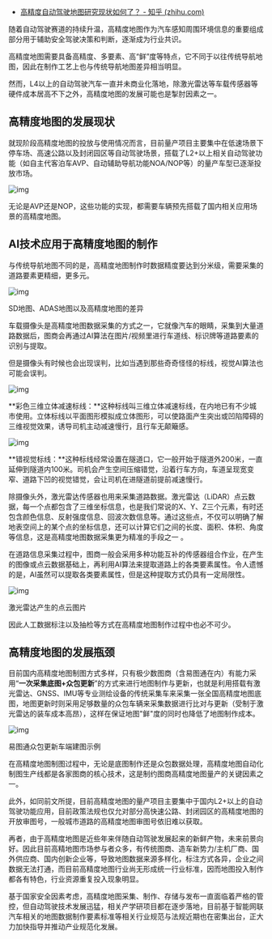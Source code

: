 - [高精度自动驾驶地图研究现状如何了？ - 知乎 (zhihu.com)](https://www.zhihu.com/question/411699669/answer/2581879965)

随着自动驾驶赛道的持续升温，高精度地图作为汽车感知周围环境信息的重要组成部分用于辅助安全驾驶决策和判断，逐渐成为行业共识。

高精度地图需要具备高精度、多要素、高“鲜”度等特点，它不同于以往传统导航地图，因此在制作工艺上也与传统导航地图差异相当明显。

然而，L4以上的自动驾驶汽车一直并未商业化落地，除激光雷达等车载传感器等硬件成本居高不下之外，高精度地图的发展可能也是掣肘因素之一。

## **高精度地图的发展现状**

就现阶段高精度地图的投放与使用情况而言，目前量产项目主要集中在低速场景下停车场、高速公路以及封闭园区等自动驾驶场景，搭载了L2+以上相关自动驾驶功能（如自主代客泊车AVP、自动辅助导航功能NOA/NOP等）的量产车型已逐渐投放市场。

![img](https://pic1.zhimg.com/80/v2-7dc279aa8eabca94d1fc3473963e9c7c_720w.jpg?source=1940ef5c)

无论是AVP还是NOP，这些功能的实现，都需要车辆预先搭载了国内相关应用场景的高精度地图。

## **AI技术应用于高精度地图的制作**

与传统导航地图不同的是，高精度地图制作时数据精度要达到分米级，需要采集的道路要素更精细，更多元。

![img](https://pica.zhimg.com/80/v2-fb9d60c9dc8dc3bdba9bb0169f8209aa_720w.jpg?source=1940ef5c)

SD地图、ADAS地图以及高精度地图的差异

车载摄像头是高精度地图数据采集的方式之一，它就像汽车的眼睛，采集到大量道路数据后，图商会再通过AI算法在图片/视频里进行车道线、标识牌等道路要素的识别与提取。

但是摄像头有时候也会出现误判，比如当遇到那些奇奇怪怪的标线，视觉AI算法也可能会误判。

![img](https://pic1.zhimg.com/80/v2-83b9eb1e1cc6d772989ce05b8bd8b579_720w.jpg?source=1940ef5c)

**彩色三维立体减速标线：**这种标线叫三维立体减速标线，在内地已有不少城市使用。立体标线以平面图形模拟成立体图形，可以使路面产生突出或凹陷障碍的三维视觉效果，诱导司机主动减速慢行，且行车无颠簸感。

![img](https://pica.zhimg.com/80/v2-d4b26b0b273fc0334883759eda80dbea_720w.jpg?source=1940ef5c)

**错视觉标线：**这种标线经常设置在隧道口，它一般开始于隧道外200米，一直延伸到隧道内100米。司机会产生空间压缩错觉，沿着行车方向，车道呈现宽变窄、道路下凹的视觉错觉，会让司机在进隧道前提前减速慢行。

除摄像头外，激光雷达传感器也用来采集道路数据。激光雷达（LiDAR）点云数据，每一个点都包含了三维坐标信息，也是我们常说的X、Y、Z三个元素，有时还包含颜色信息、反射强度信息、回波次数信息等。通过这些点，不仅可以明确了解地表空间上的某个点的坐标信息，还可以计算它们之间的长度、面积、体积、角度等信息，这是高精度地图数据采集更为精准的手段之一 。

在道路信息采集过程中，图商一般会采用多种功能互补的传感器组合作业，在产生的图像或点云数据基础上，再利用AI算法来提取道路上的各类要素属性。令人遗憾的是，AI虽然可以提取各类要素属性，但是这种提取方式仍具有一定局限性。

![img](https://picx.zhimg.com/80/v2-8f85581aa20de5e2356b32fe273c28c8_720w.jpg?source=1940ef5c)

激光雷达产生的点云图片

因此人工数据标注以及抽检等方式在高精度地图制作过程中也必不可少。

## **高精度地图的发展瓶颈**

目前国内高精度地图制图方式多样，只有极少数图商（含易图通在内）有能力采用“**一次采集底图+众包更新**”的方式来进行地图制作与更新，也就是利用搭载有激光雷达、GNSS、IMU等专业测绘设备的传统采集车来采集一张全国高精度地图底图，地图更新时则采用足够数量的众包车辆来采集数据进行比对与更新（受制于激光雷达的装车成本高昂），这样在保证地图"鲜"度的同时也降低了地图制作成本。

![img](https://picx.zhimg.com/80/v2-1be81aacf0b48494060aa35ea3ae6a7a_720w.jpg?source=1940ef5c)

易图通众包更新车端建图示例

在高精度地图制图过程中，无论是底图制作还是众包数据处理，高精度地图自动化制图生产线都是各家图商的核心技术，这是制约图商高精度地图量产的关键因素之一。

此外，如同前文所提，目前高精度地图的量产项目主要集中于国内L2+以上的自动驾驶功能应用，目前政策法规也仅允对部分高快速公路、封闭园区的高精度地图的开放审图号，一般城市道路的高精度地图审图号依旧难以获取。

再者，由于高精度地图是近些年来伴随自动驾驶发展起来的新鲜产物，未来前景向好。因此目前高精地图市场参与者众多，有传统图商、造车新势力/主机厂商、国外供应商、国内创新企业等，导致地图数据来源多样化，标注方式各异，企业之间数据无法打通，而目前高精度地图行业尚无形成统一行业标准，因而地图投入制作都各有特色，行业资源重复投入现象明显。

基于国家安全因素考虑，高精度地图采集、制作、存储与发布一直面临着严格的管控，但自动驾驶技术发展迅猛，相关产学研项目都在逐步落地，目前基于智能网联汽车相关的地图数据制作要素标准等相关行业规范与法规近期也在密集出台，正大力加快指导并推动产业规范化发展。